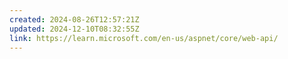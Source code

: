 ```yaml
---
created: 2024-08-26T12:57:21Z
updated: 2024-12-10T08:32:55Z
link: https://learn.microsoft.com/en-us/aspnet/core/web-api/
---
```

